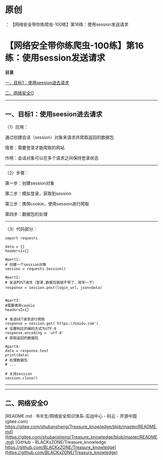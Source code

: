 # 原创
：  【网络安全带你练爬虫-100练】第16练：使用session发送请求

# 【网络安全带你练爬虫-100练】第16练：使用session发送请求

**目录**

[一、目标1：使用seesion进去请求](#%E4%B8%80%E3%80%81%E7%9B%AE%E6%A0%871%EF%BC%9A%E4%BD%BF%E7%94%A8seesion%E8%BF%9B%E5%8E%BB%E8%AF%B7%E6%B1%82)

[二、网络安全O](#%E4%B8%89%E3%80%81%E7%BD%91%E7%BB%9C%E5%AE%89%E5%85%A8%E5%B0%8F%E5%9C%88%E5%AD%90)

---


## 一、目标1：使用seesion进去请求

（1）应用：

通过创建会话（session）对象来请求并爬取返回的数据包

情景：需要登录才能爬取的网站

作用：会话对象可以在多个请求之间保持登录状态

---


（2）步骤：

第一步：创建session对象

第二步：模拟登录，获取到session

第三步：携带cookie，使用session进行爬取

第四步：数据包的处理

---


（3）代码部分：

```
import requests

data = {}
headers1={}

#part1:
# 创建一个session对象
session = requests.Session()

#part2:
# 发送POST请求（登录,数据包我就不带了，简写一下）
response = session.post(login_url，json=data)


#part3:
#需要携带cookie
headers2={}

# 发送GET请求进行爬取
response = session.get('https://baidu.com')
# 设置响应的编码方式为UTF-8
response.encoding = 'utf-8'
# 获取返回的数据包

#part4:
data = response.text
print(data)
# 处理数据包
# ...

# 关闭session
session.close()
```

---


---


> 
<h2>二、网络安全O</h2>

[README.md · 书半生/网络安全知识体系-实战中心 - 码云 - 开源中国 (gitee.com)<img alt="" src="https://csdnimg.cn/release/blog_editor_html/release2.3.2/ckeditor/plugins/CsdnLink/icons/icon-default.png?t=N5K3"/>https://gitee.com/shubansheng/Treasure_knowledge/blob/master/README.md](https://gitee.com/shubansheng/Treasure_knowledge/blob/master/README.md)
[GitHub - BLACKxZONE/Treasure_knowledge<img alt="" src="https://csdnimg.cn/release/blog_editor_html/release2.3.2/ckeditor/plugins/CsdnLink/icons/icon-default.png?t=N5K3"/>https://github.com/BLACKxZONE/Treasure_knowledge](https://github.com/BLACKxZONE/Treasure_knowledge)


